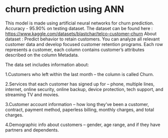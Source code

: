 # churn prediction using ANN

This model is made using artificial neural networks for churn prediction. Accuracy - 95.90% on testing dataset.
The dataset can be found here : https://www.kaggle.com/datasets/blastchar/telco-customer-churn
About dataset : Predict behavior to retain customers. You can analyze all relevant customer data and develop focused customer retention programs.
Each row represents a customer, each column contains customer’s attributes described on the column Metadata.

The data set includes information about:

1.Customers who left within the last month – the column is called Churn.

2.Services that each customer has signed up for – phone, multiple lines, internet, online security, online backup, device protection, tech support, and streaming TV and movies.

3.Customer account information – how long they’ve been a customer, contract, payment method, paperless billing, monthly charges, and total charges.

4.Demographic info about customers – gender, age range, and if they have partners and dependents.
